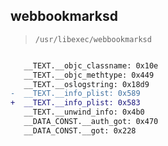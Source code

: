 ## webbookmarksd

> `/usr/libexec/webbookmarksd`

```diff

   __TEXT.__objc_classname: 0x10e
   __TEXT.__objc_methtype: 0x449
   __TEXT.__oslogstring: 0x18d9
-  __TEXT.__info_plist: 0x589
+  __TEXT.__info_plist: 0x583
   __TEXT.__unwind_info: 0x4b0
   __DATA_CONST.__auth_got: 0x470
   __DATA_CONST.__got: 0x228

```
